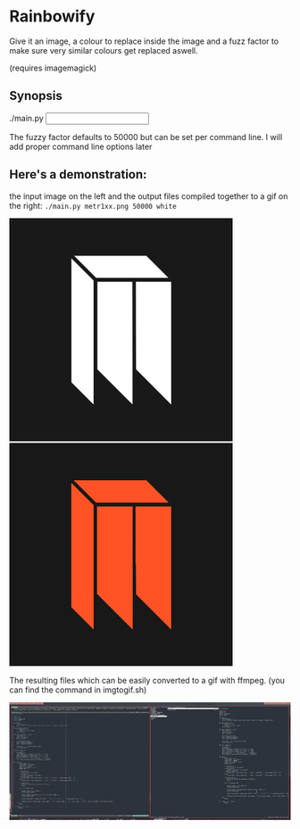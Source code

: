 # Rainbowify

Give it an image, a colour to replace inside the image and a fuzz factor to make sure very similar colours get replaced aswell.

(requires imagemagick)

## Synopsis

./main.py <input file> <fuzzy factor> <colour to replace>

The fuzzy factor defaults to 50000 but can be set per command line. I will add proper command line options later

## Here's a demonstration:

the input image on the left and the output files compiled together to a gif on the right:
`./main.py metr1xx.png 50000 white`

![input](./metr1xx.png) ![output](./metr1xx.gif)

The resulting files which can be easily converted to a gif with ffmpeg. (you can find the command in imgtogif.sh)

![demo](./output.gif)
